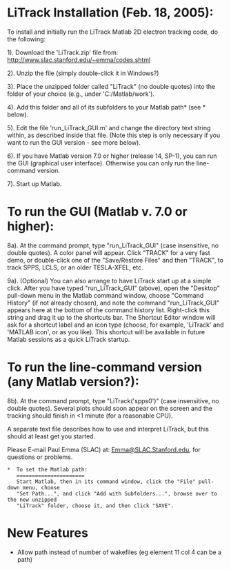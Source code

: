 # LiTrack Installation (Feb. 18, 2005):

To install and initially run the LiTrack Matlab 2D electron tracking code,
do the following:

1).  Download the 'LiTrack.zip' file from:
     http://www.slac.stanford.edu/~emma/codes.shtml

2).  Unzip the file (simply double-click it in Windows?)

3).  Place the unzipped folder called "LiTrack" (no double quotes)
     into the folder of your choice (e.g., under 'C:/Matlab/work').

4).  Add this folder and all of its subfolders to your Matlab path* (see * below).

5).  Edit the file 'run_LiTrack_GUI.m' and change the directory
     text string within, as described inside that file. (Note
     this step is only necessary if you want to run the GUI
     version - see more below).

6).  If you have Matlab version 7.0 or higher (release 14, SP-1), you can
     run the GUI (graphical user interface). Otherwise you can only
     run the line-command version.

7).  Start up Matlab.

# To run the GUI (Matlab v. 7.0 or higher):

8a). At the command prompt, type "run_LiTrack_GUI"
     (case insensitive, no double quotes). A color panel will appear.
     Click "TRACK" for a very fast demo, or double-click one of the
     "Save/Restore Files" and then "TRACK", to track SPPS, LCLS, or
     an older TESLA-XFEL, etc.

9a). (Optional) You can also arrange to have LiTrack start up at a
     simple click. After you have typed "run_LiTrack_GUI" (above),
     open the "Desktop" pull-down menu in the Matlab command window,
     choose "Command History" (if not already chosen), and note
     the command "run_LiTrack_GUI" appears here at the bottom of
     the command history list. Right-click this string and drag it
     up to the shortcuts bar. The Shortcut Editor window will ask for
     a shortcut label and an icon type (choose, for example, 'LiTrack'
     and 'MATLAB icon', or as you like). This shortcut will be available
     in future Matlab sessions as a quick LiTrack startup.

# To run the line-command version (any Matlab version?):

8b). At the command prompt, type "LiTrack('spps0')" (case insensitive,
     no double quotes). Several plots should soon appear on the screen
     and the tracking should finish in <1 minute (for a reasonable CPU).

A separate text file describes how to use and interpret LiTrack,
but this should at least get you started.

Please E-mail Paul Emma (SLAC) at: Emma@SLAC.Stanford.edu, for
questions or problems.

    *  To set the Matlab path:
       ======================
       Start Matlab, then in its command window, click the "File" pull-down menu, choose
       "Set Path...", and click "Add with Subfolders...", browse over to the new unzipped
       "LiTrack" folder, choose it, and then click "SAVE".

# New Features
- Allow path instead of number of wakefiles (eg element 11 col 4 can be a path)
